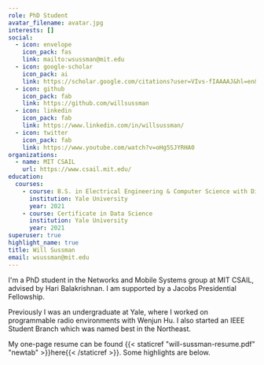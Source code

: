 ```yaml
---
role: PhD Student
avatar_filename: avatar.jpg
interests: []
social:
  - icon: envelope
    icon_pack: fas
    link: mailto:wsussman@mit.edu
  - icon: google-scholar
    icon_pack: ai
    link: https://scholar.google.com/citations?user=VIvs-fIAAAAJ&hl=en&oi=sra
  - icon: github
    icon_pack: fab
    link: https://github.com/willsussman
  - icon: linkedin
    icon_pack: fab
    link: https://www.linkedin.com/in/willsussman/
  - icon: twitter
    icon_pack: fab
    link: https://www.youtube.com/watch?v=oHg5SJYRHA0
organizations:
  - name: MIT CSAIL
    url: https://www.csail.mit.edu/
education:
  courses:
    - course: B.S. in Electrical Engineering & Computer Science with Distinction
      institution: Yale University
      year: 2021
    - course: Certificate in Data Science
      institution: Yale University
      year: 2021
superuser: true
highlight_name: true
title: Will Sussman
email: wsussman@mit.edu
---
```

I'm a PhD student in the Networks and Mobile Systems group at MIT CSAIL, advised by Hari Balakrishnan. I am supported by a Jacobs Presidential Fellowship.

Previously I was an undergraduate at Yale, where I worked on programmable radio environments with Wenjun Hu. I also started an IEEE Student Branch which was named best in the Northeast.

My one-page resume can be found {{< staticref "will-sussman-resume.pdf" "newtab" >}}here{{< /staticref >}}. Some highlights are below.